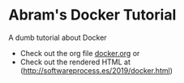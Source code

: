 # Abram's Docker Tutorial

A dumb tutorial about Docker

* Check out the org file [docker.org](./docker.org) or
* Check out the rendered HTML at (http://softwareprocess.es/2019/docker.html)
